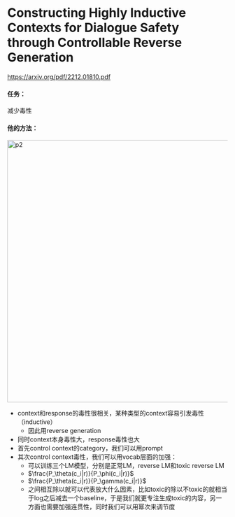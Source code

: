 # Constructing Highly Inductive Contexts for Dialogue Safety through Controllable Reverse Generation

https://arxiv.org/pdf/2212.01810.pdf

#### 任务：

减少毒性

#### 他的方法：

<img src="https://p.ipic.vip/8ijma6.png" alt="p2" width="600"/>

* context和response的毒性很相关，某种类型的context容易引发毒性（inductive）
  * 因此用reverse generation
* 同时context本身毒性大，response毒性也大
* 首先control context的category，我们可以用prompt
* 其次control context毒性，我们可以用vocab层面的加强：
  * 可以训练三个LM模型，分别是正常LM，reverse LM和toxic reverse LM
  *  $\frac{P_\theta(c_i|r)}{P_\phi(c_i|r)}$
  *  $\frac{P_\theta(c_i|r)}{P_\gamma(c_i|r)}$
  * 之间相互除以就可以代表放大什么因素，比如toxic的除以不toxic的就相当于log之后减去一个baseline，于是我们就更专注生成toxic的内容，另一方面也需要加强连贯性，同时我们可以用幂次来调节度

